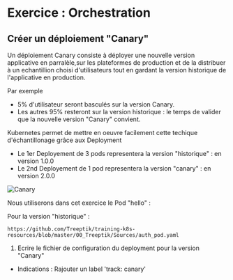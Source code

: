 # Exercice : Orchestration 

## Créer un déploiement "Canary"

Un déploiement Canary consiste à déployer une nouvelle version applicative en parralèle,sur les plateformes de production et de la distribuer à un echantillion choisi d'utilisateurs tout en gardant la version historique de l'applicative en production.  

Par exemple 
- 5% d'utilisateur seront basculés sur la version Canary. 
- Les autres 95% resteront sur la version historique : le temps de valider que la nouvelle version "Canary" convient. 

Kubernetes permet de mettre en oeuvre facilement cette techique d'échantillonage grâce aux Deployment 
- Le 1er Deployement de 3 pods representera la version "historique" : en version 1.0.0 
- Le 2nd Deployement de 1 pod representera la version "canary" : en version 2.0.0 

![Canary](https://github.com/Treeptik/training-k8s-resources/blob/master/07_Deployment/images/canary.png?raw=true "Canary")

Nous utiliserons dans cet exercice le Pod "hello" : 

Pour la version "historique" : 

`https://github.com/Treeptik/training-k8s-resources/blob/master/00_Treeptik/Sources/auth_pod.yaml`

1. Ecrire le fichier de configuration du deployment pour la version "Canary" 
- Indications : Rajouter un label 'track: canary'

